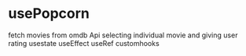 # usePopcorn

fetch movies from omdb Api
selecting individual movie and giving user rating
usestate
useEffect
useRef
customhooks
